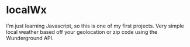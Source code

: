 # localWx

I'm just learning Javascript, so this is one of my first projects.  Very simple local weather based off your geolocation or zip code using the Wunderground API.

